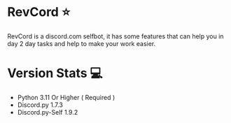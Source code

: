 # RevCord ⭐
RevCord is a discord.com selfbot, it has some features that can help you in day 2 day tasks and help to make your work easier.

# Version Stats 💻
- Python 3.11 Or Higher ( Required )
- Discord.py 1.7.3
- Discord.py-Self 1.9.2
